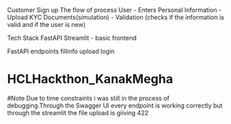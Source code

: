Customer Sign up
The flow of process
User   -  Enters Personal Information - Upload KYC Documents(simulation) - Validation (checks if the information is valid and if the user is new)

Tech Stack
FastAPI 
Streamlit - basic frontend

FastAPI endpoints
fillinfo
upload
login
# HCLHackthon_KanakMegha


#Note
Due to time constraints i was still in the process of debugging.Through the Swagger UI every endpoint is working correctly but through the streamlit the file upload is giiving 422 
